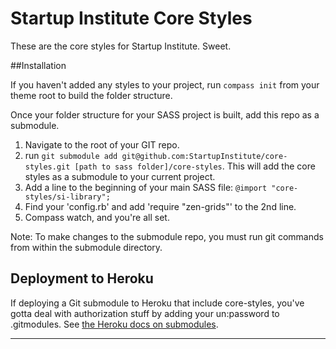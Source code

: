 # Startup Institute Core Styles
These are the core styles for Startup Institute. Sweet.


##Installation

If you haven't added any styles to your project, run `compass init` from your theme root to build the folder structure.

Once your folder structure for your SASS project is built, add this repo as a submodule.

1. Navigate to the root of your GIT repo.
2. run `git submodule add git@github.com:StartupInstitute/core-styles.git [path to sass folder]/core-styles`. This will add the core styles as a submodule to your current project.
3. Add a line to the beginning of your main SASS file: `@import "core-styles/si-library";`
4. Find your 'config.rb' and add 'require "zen-grids"' to the 2nd line.
5. Compass watch, and you're all set.

Note: To make changes to the submodule repo, you must run git commands from within the submodule directory.

## Deployment to Heroku
If deploying a Git submodule to Heroku that include core-styles, you've gotta deal with authorization stuff by adding your un:password to .gitmodules.  See [the Heroku docs on submodules](https://devcenter.heroku.com/articles/git-submodules#protected-git-submodules).

---
